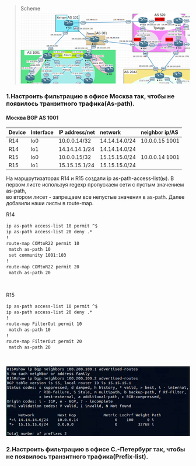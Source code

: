 >Scheme<br>
![](AS_BGP.png)<br>

### 1.Настроить фильтрацию в офисе Москва так, чтобы не появилось транзитного трафика(As-path).<br>

#### Москва BGP AS 1001<br>

|Device|Interface|IP address/net|network|neighbor ip/AS|
|:-|:-|:-|:-|:-|
|R14|lo0|10.0.0.14/32|14.14.14.0/24|10.0.0.15 1001|
|R14|lo1|14.14.14.1/24|14.14.14.0/24||
|R15|lo0|10.0.0.15/32|15.15.15.0/24|10.0.0.14 1001|
|R15|lo1|15.15.15.1/24|15.15.15.0/24||

 На маршрутизаторах R14 и R15 создали ip as-path-access-list(ы). В первом листе  используя regexp пропускаем сети с пустым значением as-path,<br>
во втором лисет - запрещаем все непустые значения в as-path. Далее добавили наши листы в route-map.<br>

R14<br>
```
ip as-path access-list 10 permit ^$
ip as-path access-list 20 deny .*
!
route-map COMtoR22 permit 10
 match as-path 10
 set community 1001:103
!
route-map COMtoR22 permit 20
 match as-path 20
```
<br>

R15<br>
```
ip as-path access-list 10 permit ^$
ip as-path access-list 20 deny .*
!
route-map FilterOut permit 10
 match as-path 10
!
route-map FilterOut permit 20
 match as-path 20
```
<br>

![](R15_advert_route.png)<br>


### 2.Настроить фильтрацию в офисе С.-Петербург так, чтобы не появилось транзитного трафика(Prefix-list).<br>


